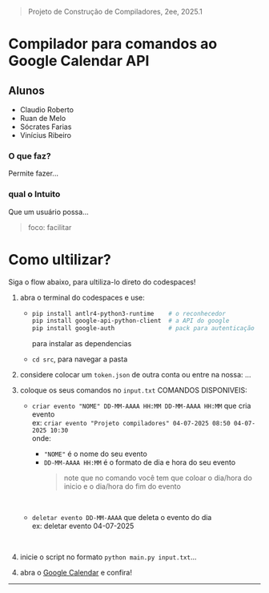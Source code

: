 <!-- 
# comp-calendar
Ele trabalha om a logica de construção de compiladores pra criar comandos que serão uteis para API Google Calendar
-->

> Projeto de Construção de Compiladores, 2ee, 2025.1

# Compilador para comandos ao Google Calendar API
## Alunos
- Claudio Roberto
- Ruan de Melo
- Sócrates Farias
- Vinícius Ribeiro

### O que faz?
Permite fazer...

### qual o Intuito
Que um usuário possa...

> foco: facilitar

# Como ultilizar?
Siga o flow abaixo, para ultiliza-lo direto do codespaces!

1. abra o terminal do codespaces e use:
    - ```bash
      pip install antlr4-python3-runtime    # o reconhecedor
      pip install google-api-python-client  # a API do google
      pip install google-auth               # pack para autenticação
      ```
      para instalar as dependencias 

    - `cd src`, para navegar a pasta
<!--2. descopacte o `token.zip` ou coloque um `token.json` da sua conta -->
2. considere colocar um `token.json` de outra conta ou entre na nossa: ...
3. coloque os seus comandos no `input.txt`
    COMANDOS DISPONIVEIS:
    - `criar evento "NOME" DD-MM-AAAA HH:MM DD-MM-AAAA HH:MM` que cria evento
        <br>ex: `criar evento "Projeto compiladores" 04-07-2025 08:50 04-07-2025 10:30`
        <br>onde:
        - `"NOME"` é o nome do seu evento
        - `DD-MM-AAAA HH:MM` é o formato de dia e hora do seu evento
            > note que no comando você tem que coloar o dia/hora do inicio e o dia/hora do fim do evento
        <br>

    - `deletar evento DD-MM-AAAA` que deleta o evento do dia
    <br>ex: deletar evento 04-07-2025
    <br>

3. inicie o script no formato `python main.py input.txt`...
<!--4. ultilize o comando `tal` para...-->
4. abra o [Google Calendar]() e confira!<!--TODO: POR O LINK-->

<!--ver o que luis pediu pra ser feito-->

---